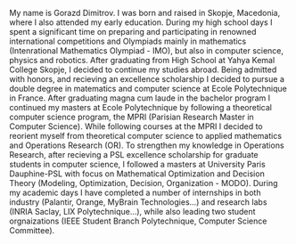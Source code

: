 My name is Gorazd Dimitrov. I was born and raised in Skopje, Macedonia, where I also attended my early education. 
During my high school days I spent a significant time on preparing and participating in renowned international competitions and Olympiads mainly in mathematics (Intenrational Mathematics Olympiad - IMO), but also in computer science, physics and robotics. After graduating from High School at Yahya Kemal College Skopje, I decided to continue my studies abroad. 
Being admitted with honors, and recieving an excellence scholarship I decided to pursue a double degree in matematics and computer science at Ecole Polytechnique in France. After graduating magna cum laude in the bachelor program I continued my masters at Ecole Polytechnique by following a theoretical computer science program, the MPRI (Parisian Research Master in Computer Science). 
While following courses at the MPRI I decided to reorient myself from theoretical computer science to applied mathematics and Operations Research (OR). To strengthen my knowledge in Operations Research, after recieving a PSL excellence scholarship for graduate students in computer science, I followed a masters at University Paris Dauphine-PSL with focus on Mathematical Optimization and Decision Theory (Modeling, Optimization, Decision, Organization - MODO).
During my academic days I have completed a number of internships in both industry (Palantir, Orange, MyBrain Technologies...) and research labs (INRIA Saclay, LIX Polytechnique...), while also leading two student orgnaizations (IEEE Student Branch Polytechnique, Computer Science Committee).
